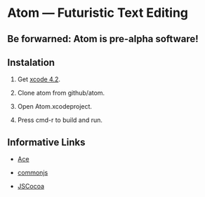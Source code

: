 # Atom — Futuristic Text Editing

## Be forwarned: Atom is pre-alpha software!

## Instalation

1. Get [xcode 4.2](http://itunes.apple.com/us/app/xcode/id448457090?mt=12).

2. Clone atom from github/atom.

3. Open Atom.xcodeproject.

4. Press cmd-r to build and run.

## Informative Links

* [Ace](https://github.com/ajaxorg/ace)

* [commonjs](http://wiki.commonjs.org)

* [JSCocoa](https://github.com/parmanoir/jscocoa/)
